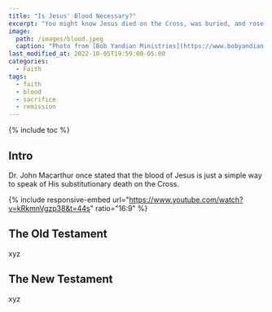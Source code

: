 ```yaml
---
title: "Is Jesus' Blood Necessary?"
excerpt: "You might know Jesus died on the Cross, was buried, and rose again. The Bible also mentioned he shed His blood for us. But was this necessary for the remission of our sins?"
image: 
  path: /images/blood.jpeg
  caption: "Photo from [Bob Yandian Ministries](https://www.bobyandian.com/bible-topics/the-blood-and-the-name)"
last_modified_at: 2022-10-05T19:59:00-05:00
categories:
  - Faith
tags: 
  - faith
  - blood
  - sacrifice
  - remission
---
```


{% include toc %}

## Intro
Dr. John Macarthur once stated that the blood of Jesus is just a simple way to speak of His substitutionary death on the Cross.

{% include responsive-embed url="https://www.youtube.com/watch?v=kRkmnVgzp38&t=44s" ratio="16:9" %}

## The Old Testament
xyz

## The New Testament
xyz

